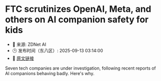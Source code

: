# FTC scrutinizes OpenAI, Meta, and others on AI companion safety for kids
- 📅 来源: ZDNet AI
- 🕒 发布时间（东八区）: 2025-09-13 03:14:00
- 🔗 [原文链接](https://www.zdnet.com/article/ftc-scrutinizes-openai-meta-and-others-on-ai-companion-safety-for-kids/)

Seven tech companies are under investigation, following recent reports of AI companions behaving badly. Here's why.